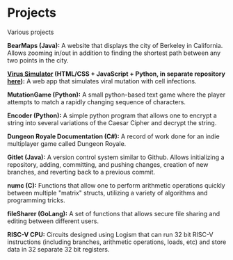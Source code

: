 # Projects
Various projects


**BearMaps (Java):**
A website that displays the city of Berkeley in California.
Allows zooming in/out in addition to finding the shortest path between any two points in the city.

**[Virus Simulator](https://alexandercaichen.github.io/root.html) (HTML/CSS + JavaScript + Python, in separate repository [here](https://github.com/AlexanderCaichen/AlexanderCaichen.github.io)):**
A web app that simulates viral mutation with cell infections.

**MutationGame (Python):**
A small python-based text game where the player attempts to match a rapidly changing sequence of characters.

**Encoder (Python):**
A simple python program that allows one to encrypt a string into several variations of the Caesar Cipher and decrypt the string.

**Dungeon Royale Documentation (C#):**
A record of work done for an indie multiplayer game called Dungeon Royale.

**Gitlet (Java):**
A version control system similar to Github. 
Allows initializing a repository, adding, committing, and pushing changes, creation of new branches, and reverting back to a previous commit.

**numc (C):**
Functions that allow one to perform arithmetic operations quickly between multiple "matrix" structs, utilizing a variety of algorithms and programming tricks.

**fileSharer (GoLang):**
A set of functions that allows secure file sharing and editing between different users.

**RISC-V CPU:**
Circuits designed using Logism that can run 32 bit RISC-V instructions (including branches, arithmetic operations, loads, etc) and store data in 32 separate 32 bit registers.
